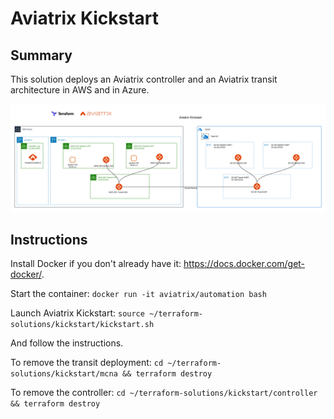 # Aviatrix Kickstart

## Summary
This solution deploys an Aviatrix controller and an Aviatrix transit architecture in AWS and in Azure.

<img alt="kickstart" src="https://github.com/AviatrixSystems/terraform-solutions/raw/master/solutions/img/kickstart.png">

## Instructions
Install Docker if you don't already have it: https://docs.docker.com/get-docker/.

Start the container:
```docker run -it aviatrix/automation bash```

Launch Aviatrix Kickstart:
```source ~/terraform-solutions/kickstart/kickstart.sh```

And follow the instructions.

To remove the transit deployment:
```cd ~/terraform-solutions/kickstart/mcna && terraform destroy```

To remove the controller:
```cd ~/terraform-solutions/kickstart/controller && terraform destroy```
